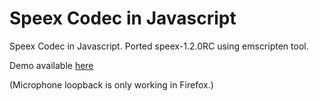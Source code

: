 Speex Codec in Javascript
=========================

Speex Codec in Javascript. Ported speex-1.2.0RC using emscripten tool. 

Demo available [here](http://jpemartins.github.com/speex.js/)

(Microphone loopback is only working in Firefox.)
